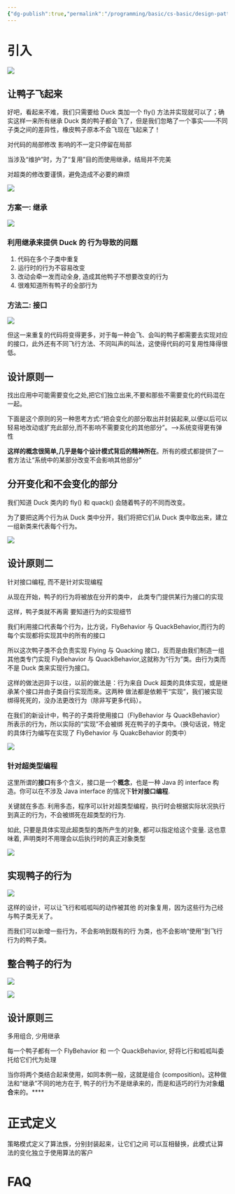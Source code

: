 ```yaml
---
{"dg-publish":true,"permalink":"/programming/basic/cs-basic/design-pattern/strategy-pattern/"}
---
```



# 引入

![](/img/user/programming/basic/cs-basic/design-pattern/strategy-pattern/image-20230926132052578.png)

## 让鸭子飞起来

好吧，看起来不难，我们只需要给 Duck 类加一个 fly() 方法并实现就可以了；确实这样一来所有继承 Duck 类的鸭子都会飞了，但是我们忽略了一个事实——不同子类之间的差异性，橡皮鸭子原本不会飞现在飞起来了！

对代码的局部修改 影响的不一定只停留在局部

当涉及“维护”时，为了“复用”目的而使用继承，结局并不完美

对超类的修改要谨慎，避免造成不必要的麻烦

![](/img/user/programming/basic/cs-basic/design-pattern/strategy-pattern/image-20230926132423653.png)

### 方案一: 继承

![](/img/user/programming/basic/cs-basic/design-pattern/strategy-pattern/image-20230926132624083.png)

### 利用继承来提供 Duck 的 行为导致的问题

1. 代码在多个子类中重复
2. 运行时的行为不容易改变
3. 改动会牵一发而动全身, 造成其他鸭子不想要改变的行为
4. 很难知道所有鸭子的全部行为

### 方法二: 接口

![](/img/user/programming/basic/cs-basic/design-pattern/strategy-pattern/image-20230926133045240.png)

但这一来重复的代码将变得更多，对于每一种会飞、会叫的鸭子都需要去实现对应的接口，此外还有不同飞行方法、不同叫声的叫法，这使得代码的可复用性降得很低。

## 设计原则一

找出应用中可能需要变化之处,把它们独立出来,不要和那些不需要变化的代码混在一起。

下面是这个原则的另一种思考方式:“把会变化的部分取出并封装起来,以便以后可以轻易地改动或扩充此部分,而不影响不需要变化的其他部分”。-->系统变得更有弹性

**这样的概念很简单,几乎是每个设计模式背后的精神所在**。所有的模式都提供了一套方法让“系统中的某部分改变不会影响其他部分”

## 分开变化和不会变化的部分

我们知道 Duck 类内的 fly() 和 quack() 会随着鸭子的不同而改变。

为了要把这两个行为从 Duck 类中分开，我们将把它们从 Duck 类中取出来，建立一组新类来代表每个行为。

![](/img/user/programming/basic/cs-basic/design-pattern/strategy-pattern/image-20230926133950238.png)

## 设计原则二

针对接口编程, 而不是针对实现编程

从现在开始，鸭孑的行为将被放在分开的类中， 此类专门提供某行为接口的实现

这样，鸭孑类就不再需 要知道行为的实现细节

我们利用接口代表每个行为，比方说，FlyBehavior 与 QuackBehavior,而行为的每个实现都将实现其中的所有的接口

所以这次鸭子类不会负责实现 Flying 与 Quacking 接口，反而是由我们制造一组其他类专门实现 FlyBehavior 与 QuackBehavior,这就称为“行为”类。由行为类而不是 Duck 类来实现行为接口。

这样的做法迥异于以往，以前的做法是：行为来自 Duck 超类的具体实现，或是继承某个接口并由子类自行实现而来。这两种 做法都是依赖干“实现”，我们被实现绑得死死的，没办法更改行为（除非写更多代码）。

在我们的新设计中，鸭子的子类将使用接口（FlyBehavior 与 QuackBehavior）所表示的行为，所以实际的“实现”不会被绑 死在鸭子的子类中。（换句话说，特定的具体行为编写在实现了 FlyBehavior 与 QuakcBehavior 的类中）

![](/img/user/programming/basic/cs-basic/design-pattern/strategy-pattern/image-20230926134800460.png)

### 针对超类型编程

这里所谓的**接口**有多个含义，接口是一个**概念**，也是一种 Java 的 interface 构造。你可以在不涉及 Java interface 的情况下**针对接口编程**.

关键就在多态. 利用多态，程序可以针对超类型编程，执行时会根据实际状况执行到真正的行为，不会被绑死在超类型的行为.

如此, 只要是具体实现此超类型的类所产生的对象, 都可以指定给这个变量. 这也意味着, 声明类时不用理会以后执行时的真正对象类型

![](/img/user/programming/basic/cs-basic/design-pattern/strategy-pattern/image-20230926135538173.png)

## 实现鸭子的行为

![](/img/user/programming/basic/cs-basic/design-pattern/strategy-pattern/image-20230926135807208.png)

这样的设计，可以让飞行和呱呱叫的动作被其他 的对象复用，因为这些行为己经与鸭子类无关了。

而我们可以新增一些行为，不会影响到既有的行 为类，也不会影响“使用”到飞行行为的鸭子类。

## 整合鸭子的行为

![](/img/user/programming/basic/cs-basic/design-pattern/strategy-pattern/image-20230926145452480.png)

![](/img/user/programming/basic/cs-basic/design-pattern/strategy-pattern/image-20230926145655347.png)

## 设计原则三

多用组合, 少用继承

每一个鸭子都有一个 FlyBehavior 和 一个 QuackBehavior, 好将匕行和呱呱叫委托给它们代为处理

当你将两个类结合起来使用，如同本例一般，这就是组合 (composition)。这种做法和“继承”不同的地方在于, 鸭子的行为不是继承来的，而是和适巧的行为对象**组合**来的。****

# 正式定义

策略模式定义了算法族，分别封装起来，让它们之间 可以互相替换，此模式让算法的变化独立于使用算法的客户

# FAQ
